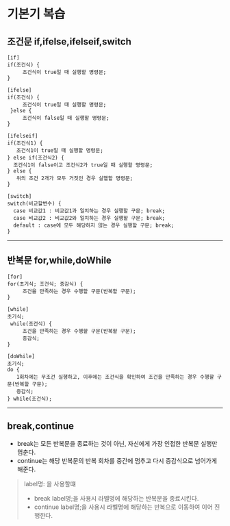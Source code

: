 # 기본기 복습
## 조건문 if,ifelse,ifelseif,switch
```
[if]
if(조건식) {
     조건식이 true일 때 실행할 명령문;
}

[ifelse]
if(조건식) {
     조건식이 true일 때 실행할 명령문;
 }else {
     조건식이 false일 때 실행할 명령문;
}

[ifelseif]
if(조건식1) {
   조건식1이 true일 때 실행할 명령문;
} else if(조건식2) {
  조건식1이 false이고 조건식2가 true일 때 실행할 명령문;
} else {
   위의 조건 2개가 모두 거짓인 경우 실핼할 명령문;
}

[switch]
switch(비교할변수) {
  case 비교값1 : 비교값1과 일치하는 경우 실행할 구문; break;
  case 비교값2 : 비교값2와 일치하는 경우 실행할 구문; break;
  default : case에 모두 해당하지 않는 경우 실행할 구문; break;
}
```
<hr/>

## 반복문 for,while,doWhile
```
[for]
for(초기식; 조건식; 증감식) {
     조건을 만족하는 경우 수행할 구문(반복할 구문);
}

[while]
초기식;
 while(조건식) {
     조건을 만족하는 경우 수행할 구문(반복할 구문);
     증감식;
}

[doWhile]
초기식;
do {
   1회차에는 무조건 실행하고, 이후에는 조건식을 확인하여 조건을 만족하는 경우 수행할 구문(반복할 구문);
   증감식;
} while(조건식);
```
<hr/>

## break,continue
*  break는 모든 반복문을 종료하는 것이 아닌, 자신에게 가장 인접한 반복문 실행만 멈춘다.
*  continue는 해당 반복문의 반복 회차를 중간에 멈추고 다시 증감식으로 넘어가게 해준다.

> label명: 을 사용할떄 
> *  break label명;을 사용시 라벨명에 해당하는 반복문을 종료시킨다.
> *  continue label명;을 사용시 라벨명에 해당하는 반복으로 이동하여 이어 진행한다.
